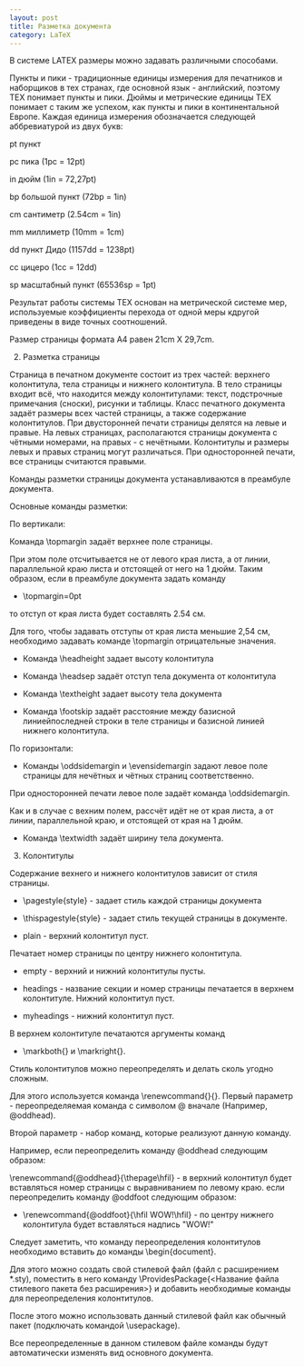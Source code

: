 ```yaml
---
layout: post
title: Разметка документа
category: LaTeX
---
```


В системе LATEX размеры можно задавать различными способами.

Пункты и пики - традиционные единицы измерения для печатников и наборщиков в тех странах, где основной язык - английский, поэтому TEX понимает пункты и пики. Дюймы и метрические единицы TEX понимает с таким же успехом, как пункты и пики в континентальной Европе. Каждая единица измерения обозначается следующей аббревиатурой из двух букв:

pt	пункт

pc	пика (1pc = 12pt)

in	дюйм (1in = 72,27pt)

bp	большой пункт (72bp = 1in)

cm	сантиметр (2.54cm = 1in)

mm	миллиметр (10mm = 1cm)

dd	пункт Дидо (1157dd = 1238pt)

cc	цицеро (1cc = 12dd)

sp	масштабный пункт (65536sp = 1pt)

Результат работы системы TEX основан на метрической системе мер, используемые коэффициенты перехода от одной меры кдругой приведены в виде точных соотношений.

Размер страницы формата А4 равен 21cm X 29,7cm.


2. Разметка страницы

Страница в печатном документе состоит из трех частей: верхнего колонтитула, тела страницы и нижнего колонтитула. В тело страницы входит всё, что находится между колонтитулами: текст, подстрочные примечания (сноски), рисунки и таблицы. Класс печатного документа задаёт размеры всех частей страницы, а также содержание колонтитулов. При двусторонней печати страницы делятся на левые и правые. На левых страницах, располагаются страницы документа с чётными номерами, на правых - с нечётными. Колонтитулы и размеры левых и правых страниц могут различаться. При односторонней печати, все страницы считаются правыми.

Команды разметки страницы документа устанавливаются в преамбуле документа.

Основные команды разметки:

По вертикали:

Команда \topmargin задаёт верхнее поле страницы.

При этом поле отсчитывается не от левого края листа, а от линии, параллельной краю листа и отстоящей от него на 1 дюйм. Таким образом, если в преамбуле документа задать команду

- \topmargin=0pt

то отступ от края листа будет составлять 2.54 см.

Для  того, чтобы задавать отступы от края листа меньшие 2,54 см, необходимо задавать команде \topmargin отрицательные значения.

- Команда \headheight задает высоту колонтитула

- Команда \headsep задаёт отступ тела документа от колонтитула

- Команда \textheight задает высоту тела документа

- Команда \footskip задаёт расстояние между базисной линиейпоследней строки в теле страницы и базисной линией нижнего колонтитула.

По горизонтали:

- Команды \oddsidemargin и \evensidemargin задают левое поле страницы для нечётных и чётных страниц соответственно.

При односторонней печати левое поле задаёт команда \oddsidemargin. 

Как и в случае с вехним полем, рассчёт идёт не от края листа, а от линии, параллельной краю, и отстоящей от края на 1 дюйм.

- Команда \textwidth задаёт ширину тела документа.

3. Колонтитулы

Содержание вехнего и нижнего колонтитулов зависит от стиля страницы. 

- \pagestyle{style} - задает стиль каждой страницы документа

- \thispagestyle{style} - задает стиль текущей страницы в документе.
 
- plain - верхний колонтитул пуст. 

Печатает номер страницы по центру нижнего колонтитула.

- empty - верхний и нижний колонтитулы пусты.

- headings - название секции и номер страницы печатается в верхнем колонтитуле. Нижний колонтитул пуст.

- myheadings - нижний колонтитул пуст.

В верхнем колонтитуле печатаются аргументы команд 

- \markboth{} и \markright{}.

Стиль колонтитулов можно переопределять и делать сколь угодно сложным.

Для этого используется команда \renewcommand{}{}. Первый параметр - переопределяемая команда с символом @ вначале (Например, \@oddhead).

Второй параметр - набор команд, которые реализуют данную команду.

Например, если переопределить команду \@oddhead следующим образом:

\renewcommand{\@oddhead}{\thepage\hfil} - в верхний колонтитул будет вставляться номер страницы с выравниванием по левому краю.
если переопределить команду \@oddfoot следующим образом:

- \renewcommand{\@oddfoot}{\hfil WOW!\hfil} - по центру нижнего колонтитула будет вставляться надпись "WOW!"

Следует заметить, что команду переопределения колонтитулов необходимо вставить до команды \begin{document}. 

Для этого можно создать свой стилевой файл (файл с расширением *.sty), поместить в него команду \ProvidesPackage{<Название файла стилевого пакета без расширения>} и добавить необходимые команды для переопределения колонтитулов. 

После этого можно использовать данный стилевой файл как обычный пакет (подключать командой \usepackage). 

Все переопределенные в данном стилевом файле команды будут автоматически изменять вид основного документа.
